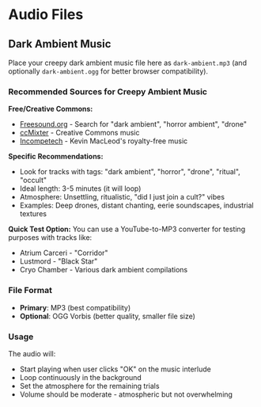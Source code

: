 # Audio Files

## Dark Ambient Music

Place your creepy dark ambient music file here as `dark-ambient.mp3` (and optionally `dark-ambient.ogg` for better browser compatibility).

### Recommended Sources for Creepy Ambient Music

**Free/Creative Commons:**

- [Freesound.org](https://freesound.org/) - Search for "dark ambient", "horror ambient", "drone"
- [ccMixter](https://ccmixter.org/) - Creative Commons music
- [Incompetech](https://incompetech.com/) - Kevin MacLeod's royalty-free music

**Specific Recommendations:**

- Look for tracks with tags: "dark ambient", "horror", "drone", "ritual", "occult"
- Ideal length: 3-5 minutes (it will loop)
- Atmosphere: Unsettling, ritualistic, "did I just join a cult?" vibes
- Examples: Deep drones, distant chanting, eerie soundscapes, industrial textures

**Quick Test Option:**
You can use a YouTube-to-MP3 converter for testing purposes with tracks like:

- Atrium Carceri - "Corridor"
- Lustmord - "Black Star"
- Cryo Chamber - Various dark ambient compilations

### File Format

- **Primary**: MP3 (best compatibility)
- **Optional**: OGG Vorbis (better quality, smaller file size)

### Usage

The audio will:

- Start playing when user clicks "OK" on the music interlude
- Loop continuously in the background
- Set the atmosphere for the remaining trials
- Volume should be moderate - atmospheric but not overwhelming
